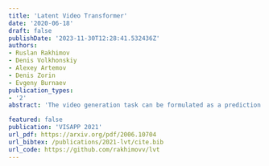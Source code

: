 ```yaml
---
title: 'Latent Video Transformer'
date: '2020-06-18'
draft: false
publishDate: '2023-11-30T12:28:41.532436Z'
authors:
- Ruslan Rakhimov
- Denis Volkhonskiy
- Alexey Artemov
- Denis Zorin
- Evgeny Burnaev
publication_types:
- '2'
abstract: 'The video generation task can be formulated as a prediction of future video frames given some past frames. Recent generative models for videos face the problem of high computational requirements. Some models require up to 512 Tensor Processing Units for parallel training. In this work, we address this problem via modeling the dynamics in a latent space. After the transformation of frames into the latent space, our model predicts latent representation for the next frames in an autoregressive manner. We demonstrate the performance of our approach on BAIR Robot Pushing and Kinetics-600 datasets. The approach tends to reduce requirements to 8 Graphical Processing Units for training the models while maintaining comparable generation quality.'

featured: false
publication: 'VISAPP 2021'
url_pdf: https://arxiv.org/pdf/2006.10704
url_bibtex: /publications/2021-lvt/cite.bib
url_code: https://github.com/rakhimovv/lvt
---
```


